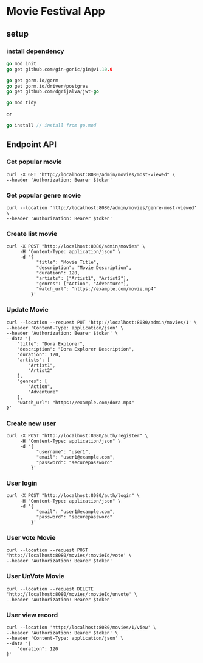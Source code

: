 # Movie Festival App

## setup
### install dependency

```go
go mod init
go get github.com/gin-gonic/gin@v1.10.0

go get gorm.io/gorm
go get gorm.io/driver/postgres
go get github.com/dgrijalva/jwt-go

go mod tidy
```
or
```go
go install // install from go.mod
```

## Endpoint API
### Get popular movie
```shell
curl -X GET "http://localhost:8080/admin/movies/most-viewed" \
--header 'Authorization: Bearer $token'
```

### Get popular genre movie
```shell
curl --location 'http://localhost:8080/admin/movies/genre-most-viewed' \
--header 'Authorization: Bearer $token'
```

### Create list movie
```shell
curl -X POST "http://localhost:8080/admin/movies" \
     -H "Content-Type: application/json" \
     -d '{
           "title": "Movie Title",
           "description": "Movie Description",
           "duration": 120,
           "artists": ["Artist1", "Artist2"],
           "genres": ["Action", "Adventure"],
           "watch_url": "https://example.com/movie.mp4"
         }'
```

### Update Movie
```shell
curl --location --request PUT 'http://localhost:8080/admin/movies/1' \
--header 'Content-Type: application/json' \
--header 'Authorization: Bearer $token' \
--data '{
    "title": "Dora Explorer",
    "description": "Dora Explorer Description",
    "duration": 120,
    "artists": [
        "Artist1",
        "Artist2"
    ],
    "genres": [
        "Action",
        "Adventure"
    ],
    "watch_url": "https://example.com/dora.mp4"
}'
```

### Create new user
```shell
curl -X POST "http://localhost:8080/auth/register" \
     -H "Content-Type: application/json" \
     -d '{
           "username": "user1", 
           "email": "user1@example.com",
           "password": "securepassword"
         }'
```

### User login
```shell
curl -X POST "http://localhost:8080/auth/login" \
     -H "Content-Type: application/json" \
     -d '{
           "email": "user1@example.com",
           "password": "securepassword"
         }'
```

### User vote Movie
```shell
curl --location --request POST 'http://localhost:8080/movies/:movieId/vote' \
--header 'Authorization: Bearer $token'
```

### User UnVote Movie
```shell
curl --location --request DELETE 'http://localhost:8080/movies/:movieId/unvote' \
--header 'Authorization: Bearer $token'
```

### User view record
```shell
curl --location 'http://localhost:8080/movies/1/view' \
--header 'Authorization: Bearer $token' \
--header 'Content-Type: application/json' \
--data '{
    "duration": 120
}'
```
